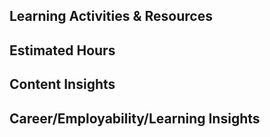 ## Learning Activities & Resources

## Estimated Hours

## Content Insights 

## Career/Employability/Learning Insights
